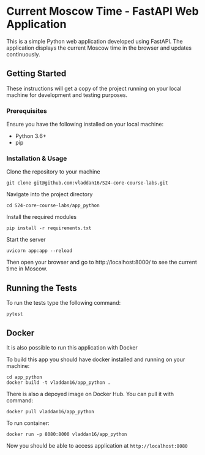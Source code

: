 # Current Moscow Time - FastAPI Web Application

This is a simple Python web application developed using FastAPI. The application displays the current Moscow time in the browser and updates continuously.

## Getting Started

These instructions will get a copy of the project running on your local machine for development and testing purposes.

### Prerequisites

Ensure you have the following installed on your local machine:

- Python 3.6+
- pip

### Installation & Usage

Clone the repository to your machine

```shell
git clone git@github.com:vladdan16/S24-core-course-labs.git
```

Navigate into the project directory

```
cd S24-core-course-labs/app_python
```

Install the required modules

```shell
pip install -r requirements.txt
```

Start the server

```shell
uvicorn app:app --reload
```

Then open your browser and go to http://localhost:8000/ to see the current time in Moscow. 

## Running the Tests

To run the tests type the following command:

```shell
pytest
```

## Docker

It is also possible to run this application with Docker

To build this app you should have docker installed and running on your machine:

```shell
cd app_python
docker build -t vladdan16/app_python .
```

There is also a depoyed image on Docker Hub. You can pull it with command:

```shell
docker pull vladdan16/app_python
```

To run container:

```shell
docker run -p 8080:8000 vladdan16/app_python
```

Now you should be able to access application at `http://localhost:8080`
